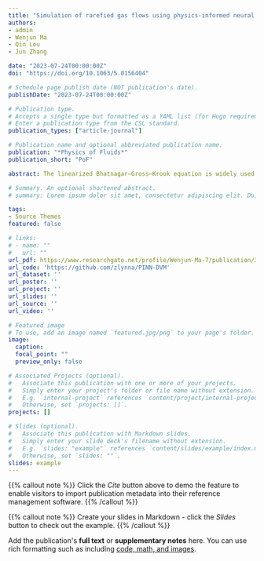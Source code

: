 ```yaml
---
title: "Simulation of rarefied gas flows using physics-informed neural network combined with discrete velocity method"
authors:
- admin
- Wenjun Ma
- Qin Lou
- Jun Zhang

date: "2023-07-24T00:00:00Z"
doi: "https://doi.org/10.1063/5.0156404"

# Schedule page publish date (NOT publication's date).
publishDate: "2023-07-24T00:00:00Z"

# Publication type.
# Accepts a single type but formatted as a YAML list (for Hugo requirements).
# Enter a publication type from the CSL standard.
publication_types: ["article-journal"]

# Publication name and optional abbreviated publication name.
publication: "*Physics of Fluids*"
publication_short: "PoF"

abstract: The linearized Bhatnagar–Gross–Krook equation is widely used to describe low-speed rarefied gas flows and can be solved numerically using deterministic methods such as the discrete velocity method (DVM). With the help of physics-informed neural networks (PINNs), which have experienced rapid development in recent years, we develop a new surrogate model that combines the PINNs and DVM methods (PINN–DVM) to simulate rarefied gas flows. In the proposed PINN–DVM model, the linearized Bhatnagar–Gross–Krook equation is directly encoded into the residual of an artificial neural network. A new loss function for the boundary condition based on the impermeable diffusion model is proposed to accurately capture the velocity slip and temperature jump at the boundary. PINN–DVM overcomes the limitations of conventional numerical methods, such as complex mesh generation and derivative calculations. Furthermore, the proposed model is enhanced by a self-adaptive strategy based on the neural tangent kernel, which enables the loss weight for each component of the loss function to be adjusted adaptively. Four representative numerical cases of Couette flow, Fourier heat transfer flow, triangular duct flow, and cavity flow demonstrate the superiority of the proposed PINN–DVM model in solving rarefied gas flows compared with original PINNs.

# Summary. An optional shortened abstract.
# summary: Lorem ipsum dolor sit amet, consectetur adipiscing elit. Duis posuere tellus ac convallis placerat. Proin tincidunt magna sed ex sollicitudin condimentum.

tags:
- Source Themes
featured: false

# links:
# - name: ""
#   url: ""
url_pdf: https://www.researchgate.net/profile/Wenjun-Ma-7/publication/372609968_Simulation_of_rarefied_gas_flows_using_physics-informed_neural_network_combined_with_discrete_velocity_method/links/6554c87a3fa26f66f40447a6/Simulation-of-rarefied-gas-flows-using-physics-informed-neural-network-combined-with-discrete-velocity-method.pdf
url_code: 'https://github.com/zlynna/PINN-DVM'
url_dataset: ''
url_poster: ''
url_project: ''
url_slides: ''
url_source: ''
url_video: ''

# Featured image
# To use, add an image named `featured.jpg/png` to your page's folder. 
image:
  caption: 
  focal_point: ""
  preview_only: false

# Associated Projects (optional).
#   Associate this publication with one or more of your projects.
#   Simply enter your project's folder or file name without extension.
#   E.g. `internal-project` references `content/project/internal-project/index.md`.
#   Otherwise, set `projects: []`.
projects: []

# Slides (optional).
#   Associate this publication with Markdown slides.
#   Simply enter your slide deck's filename without extension.
#   E.g. `slides: "example"` references `content/slides/example/index.md`.
#   Otherwise, set `slides: ""`.
slides: example
---
```


{{% callout note %}}
Click the *Cite* button above to demo the feature to enable visitors to import publication metadata into their reference management software.
{{% /callout %}}

{{% callout note %}}
Create your slides in Markdown - click the *Slides* button to check out the example.
{{% /callout %}}

Add the publication's **full text** or **supplementary notes** here. You can use rich formatting such as including [code, math, and images](https://docs.hugoblox.com/content/writing-markdown-latex/).
